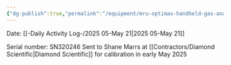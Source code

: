 ```yaml
---
{"dg-publish":true,"permalink":"/equipment/mru-optimax-handheld-gas-analyzer/","noteIcon":"","created":"2025-07-07T14:23:44.439-05:00"}
---
```


Date: [[-Daily Activity Log-/2025 05-May 21\|2025 05-May 21]]

Serial number: SN320246
Sent to Shane Marrs at [[Contractors/Diamond Scientific\|Diamond Scientific]] for calibration in early May 2025
